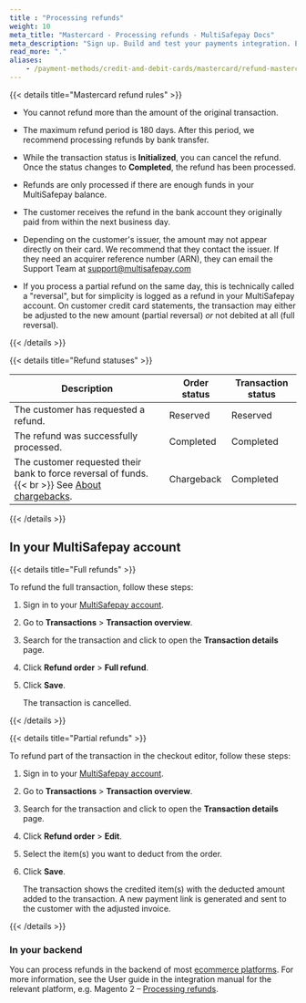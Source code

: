 ```yaml
---
title : "Processing refunds"
weight: 10
meta_title: "Mastercard - Processing refunds - MultiSafepay Docs"
meta_description: "Sign up. Build and test your payments integration. Explore our products and services. Use our API Reference, SDKs, and wrappers. Get support."
read_more: "."
aliases:
    - /payment-methods/credit-and-debit-cards/mastercard/refund-mastercard
---
```


{{< details title="Mastercard refund rules" >}}

- You cannot refund more than the amount of the original transaction.

- The maximum refund period is 180 days. After this period, we recommend processing refunds by bank transfer.

- While the transaction status is **Initialized**, you can cancel the refund. Once the status changes to **Completed**, the refund has been processed. 

- Refunds are only processed if there are enough funds in your MultiSafepay balance.

- The customer receives the refund in the bank account they originally paid from within the next business day.

- Depending on the customer's issuer, the amount may not appear directly on their card. We recommend that they contact the issuer. If they need an acquirer reference number (ARN), they can email the Support Team at <support@multisafepay.com> 

- If you process a partial refund on the same day, this is technically called a "reversal", but for simplicity is logged as a refund in your MultiSafepay account. On customer credit card statements, the transaction may either be adjusted to the new amount (partial reversal) _or_ not debited at all (full reversal).

{{< /details >}}

{{< details title="Refund statuses" >}}

| Description | Order status | Transaction status |
|---|---|---|
| The customer has requested a refund. | Reserved    | Reserved   |
| The refund was successfully processed.  | Completed      | Completed   |
| The customer requested their bank to force reversal of funds. {{< br >}} See [About chargebacks](/faq/chargebacks/about-chargebacks/). | Chargeback | Completed   |

{{< /details >}}

## In your MultiSafepay account

{{< details title="Full refunds" >}}
  
To refund the full transaction, follow these steps:

1. Sign in to your [MultiSafepay account](https://merchant.multisafepay.com).
2. Go to **Transactions** > **Transaction overview**.
3. Search for the transaction and click to open the **Transaction details** page.
4. Click **Refund order** > **Full refund**.
5. Click **Save**.

   The transaction is cancelled.

{{< /details >}}

{{< details title="Partial refunds" >}}

To refund part of the transaction in the checkout editor, follow these steps:

1. Sign in to your [MultiSafepay account](https://merchant.multisafepay.com).
2. Go to **Transactions** > **Transaction overview**.
3. Search for the transaction and click to open the **Transaction details** page.
4. Click **Refund order** > **Edit**.
5. Select the item(s) you want to deduct from the order.
6. Click **Save**.

   The transaction shows the credited item(s) with the deducted amount added to the transaction.
   A new payment link is generated and sent to the customer with the adjusted invoice.

{{< /details >}}

### In your backend
You can process refunds in the backend of most [ecommerce platforms](/integrations/ecommerce-integrations). For more information, see the User guide in the integration manual for the relevant platform, e.g. Magento 2 – [Processing refunds](/integrations/ecommerce-integrations/magento2/faq/processing-refunds/).
